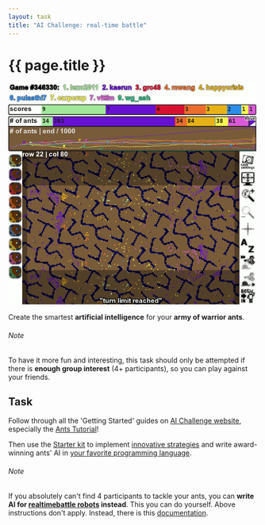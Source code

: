 ```yaml
---
layout: task
title: "AI Challenge: real-time battle"
---
```

{{ page.title }}
================

[![aichallenge game](/images/aichallenge_ants.png)](http://aichallenge.org/visualizer.php?game=346330)

Create the smartest **artificial intelligence** for your **army of warrior ants**.

###### Note ######
To have it more fun and interesting, this task should only be
attempted if there is **enough group interest** (4+ participants), so you can
play against your friends.

Task
----
Follow through all the 'Getting Started' guides on
[AI Challenge website](http://aichallenge.org), especially the
[Ants Tutorial](http://aichallenge.org/ants_tutorial.php)!

Then use the [Starter kit](http://aichallenge.org/starter_packages.php) to
implement [innovative strategies](http://forums.aichallenge.org/viewforum.php?f=24) and
write award-winning ants' AI in [your favorite programming language](python.html).

###### Note ######
If you absolutely can't find 4 participants to tackle your ants,
you can **write AI for [realtimebattle robots](http://realtimebattle.sourceforge.net/)
instead**. This you can do yourself.
Above instructions don't apply. Instead, there is this
[documentation](http://realtimebattle.sourceforge.net/Documentation/RealTimeBattle.html).
